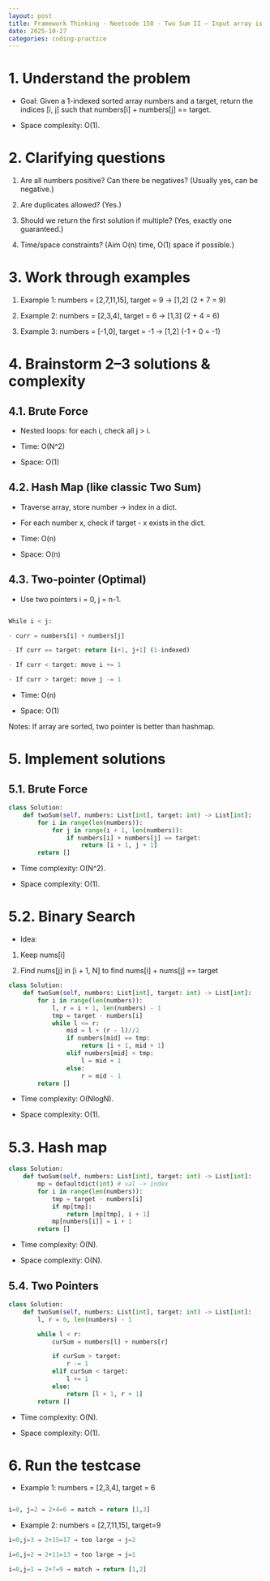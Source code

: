 ```yaml
---
layout: post
title: Framework Thinking - Neetcode 150 - Two Sum II — Input array is sorted
date: 2025-10-27
categories: coding-practice
---
```


# 1. Understand the problem

- Goal: Given a 1-indexed sorted array numbers and a target, return the indices [i, j] such that numbers[i] + numbers[j] == target.

- Space complexity: O(1).

# 2. Clarifying questions

1. Are all numbers positive? Can there be negatives? (Usually yes, can be negative.)

2. Are duplicates allowed? (Yes.)

3. Should we return the first solution if multiple? (Yes, exactly one guaranteed.)

4. Time/space constraints? (Aim O(n) time, O(1) space if possible.)

# 3. Work through examples

1. Example 1: numbers = [2,7,11,15], target = 9 → [1,2] (2 + 7 = 9)

2. Example 2: numbers = [2,3,4], target = 6 → [1,3] (2 + 4 = 6)

3. Example 3: numbers = [-1,0], target = -1 → [1,2] (-1 + 0 = -1)

# 4. Brainstorm 2–3 solutions & complexity

## 4.1. Brute Force

- Nested loops: for each i, check all j > i.

- Time: O(N^2)

- Space: O(1)

## 4.2. Hash Map (like classic Two Sum)

- Traverse array, store number → index in a dict.

- For each number x, check if target - x exists in the dict.

- Time: O(n)

- Space: O(n)

## 4.3. Two-pointer (Optimal)

- Use two pointers i = 0, j = n-1.

```python

While i < j:

- curr = numbers[i] + numbers[j]

- If curr == target: return [i+1, j+1] (1-indexed)

- If curr < target: move i += 1

- If curr > target: move j -= 1
```

- Time: O(n)

- Space: O(1)

Notes: If array are sorted, two pointer is better than hashmap.

# 5. Implement solutions

## 5.1. Brute Force

```python
class Solution:
    def twoSum(self, numbers: List[int], target: int) -> List[int]:
        for i in range(len(numbers)):
            for j in range(i + 1, len(numbers)):
                if numbers[i] + numbers[j] == target:
                    return [i + 1, j + 1]
        return []
```

- Time complexity: O(N^2).

- Space complexity: O(1).

# 5.2. Binary Search

- Idea: 

1. Keep nums[i]

2. Find nums[j] in [i + 1, N] to find nums[i] + nums[j] == target

```python
class Solution:
    def twoSum(self, numbers: List[int], target: int) -> List[int]:
        for i in range(len(numbers)):
            l, r = i + 1, len(numbers) - 1
            tmp = target - numbers[i]
            while l <= r:
                mid = l + (r - l)//2
                if numbers[mid] == tmp:
                    return [i + 1, mid + 1]
                elif numbers[mid] < tmp:
                    l = mid + 1
                else:
                    r = mid - 1
        return []
```

- Time complexity: O(NlogN).

- Space complexity: O(1).

# 5.3. Hash map

```python
class Solution:
    def twoSum(self, numbers: List[int], target: int) -> List[int]:
        mp = defaultdict(int) # val -> index
        for i in range(len(numbers)):
            tmp = target - numbers[i]
            if mp[tmp]:
                return [mp[tmp], i + 1]
            mp[numbers[i]] = i + 1
        return []
```

- Time complexity: O(N).

- Space complexity: O(N).

## 5.4. Two Pointers

```python
class Solution:
    def twoSum(self, numbers: List[int], target: int) -> List[int]:
        l, r = 0, len(numbers) - 1

        while l < r:
            curSum = numbers[l] + numbers[r]

            if curSum > target:
                r -= 1
            elif curSum < target:
                l += 1
            else:
                return [l + 1, r + 1]
        return []
```

- Time complexity: O(N).

- Space complexity: O(1).

# 6. Run the testcase

- Example 1: numbers = [2,3,4], target = 6

```python

i=0, j=2 → 2+4=6 → match → return [1,3]
```

- Example 2: numbers = [2,7,11,15], target=9

```python
i=0,j=3 → 2+15=17 → too large → j=2

i=0,j=2 → 2+11=13 → too large → j=1

i=0,j=1 → 2+7=9 → match → return [1,2]
```
